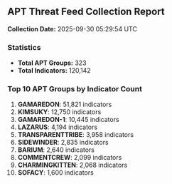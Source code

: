 ## APT Threat Feed Collection Report
**Collection Date:** 2025-09-30 05:29:54 UTC

### Statistics
- **Total APT Groups:** 323
- **Total Indicators:** 120,142

### Top 10 APT Groups by Indicator Count
1. **GAMAREDON**: 51,821 indicators
1. **KIMSUKY**: 12,750 indicators
1. **GAMAREDON-1**: 10,445 indicators
1. **LAZARUS**: 4,194 indicators
1. **TRANSPARENTTRIBE**: 3,958 indicators
1. **SIDEWINDER**: 2,835 indicators
1. **BARIUM**: 2,640 indicators
1. **COMMENTCREW**: 2,099 indicators
1. **CHARMINGKITTEN**: 2,068 indicators
1. **SOFACY**: 1,600 indicators
